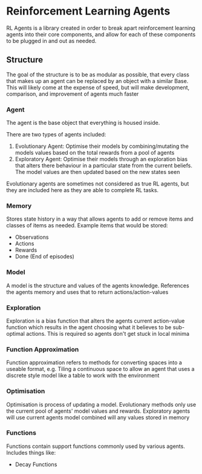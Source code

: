 # Reinforcement Learning Agents
RL Agents is a library created in order to break apart reinforcement learning
agents into their core components, and allow for each of these components to
be plugged in and out as needed.


## Structure
The goal of the structure is to be as modular as possible, that every class
that makes up an agent can be replaced by an object with a similar Base.
This will likely come at the expense of speed, but will make development,
comparison, and improvement of agents much faster


### Agent
The agent is the base object that everything is housed inside.

There are two types of agents included:

1. Evolutionary Agent: Optimise their models by combining/mutating the
models values based on the total rewards from a pool of agents
2. Exploratory Agent: Optimise their models through an exploration bias
that alters there behaviour in a particular state from the current beliefs. The
model values are then updated based on the new states seen

Evolutionary agents are sometimes not considered as true RL agents, but they
are included here as they are able to complete RL tasks.


### Memory
Stores state history in a way that allows agents to add or remove items and classes of items as needed.
Example items that would be stored:

  * Observations
  * Actions
  * Rewards
  * Done (End of episodes)


### Model
A model is the structure and values of the agents knowledge. References the agents memory
and uses that to return actions/action-values


### Exploration
Exploration is a bias function that alters the agents current action-value
function which results in the agent choosing what it believes to be sub-optimal
actions. This is required so agents don't get stuck in local minima


### Function Approximation
Function approximation refers to methods for converting spaces
into a useable format, e.g. Tiling a continuous space to allow an agent
that uses a discrete style model like a table to work with the environment


### Optimisation
Optimisation is process of updating a model. Evolutionary methods only use
the current pool of agents' model values and rewards. Exploratory agents will use
current agents model combined will any values stored in memory


### Functions
Functions contain support functions commonly used by various agents. Includes things like:

  * Decay Functions